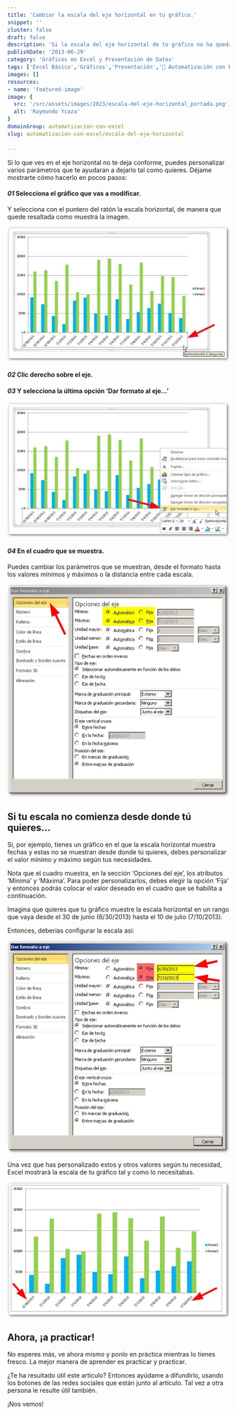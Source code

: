 ```yaml
---
title: 'Cambiar la escala del eje horizontal en tu gráfico.'
snippet: ''
cluster: false
draft: false 
description: 'Si la escala del eje horizontal de tu gráfico no ha quedado como esperas, entonces debes personalizarla. Aquí te muestro cómo.'
publishDate: '2013-06-29'
category: 'Gráficos en Excel y Presentación de Datos'
tags: ['Excel Básico','Gráficos','Presentación','🤖 Automatización con Excel']
images: []
resources: 
- name: 'featured-image'
image: {
  src: '/src/assets/images/2023/escala-del-eje-horizontal_portada.png',
  alt: 'Raymundo Ycaza'
}
domainGroup: automatizacion-con-excel
slug: automatizacion-con-excel/escala-del-eje-horizontal

---
```


Si lo que ves en el eje horizontal no te deja conforme, puedes personalizar varios parámetros que te ayudaran a dejarlo tal como quieres. Déjame mostrarte cómo hacerlo en pocos pasos:

#### _01_ Selecciona el gráfico que vas a modificar.

Y selecciona con el puntero del ratón la escala horizontal, de manera que quede resaltada como muestra la imagen.

[![Escala del eje horizontal.](images/escala-del-eje-horizontal-000087-600x363.jpg)](http://raymundoycaza.com/wp-content/uploads/escala-del-eje-horizontal-000087.jpg)

#### _02_ Clic derecho sobre el eje.

#### _03_ Y selecciona la última opción ‘Dar formato al eje…’

[![Escala del eje horizontal.](images/escala-del-eje-horizontal-000088-600x363.jpg)](http://raymundoycaza.com/wp-content/uploads/escala-del-eje-horizontal-000088.jpg)

#### _04_ En el cuadro que se muestra.

Puedes cambiar los parámetros que se muestran, desde el formato hasta los valores mínimos y máximos o la distancia entre cada escala.

[![Escala del eje horizontal.](images/escala-del-eje-horizontal-000089.jpg)](http://raymundoycaza.com/wp-content/uploads/escala-del-eje-horizontal-000089.jpg)

## Si tu escala no comienza desde donde tú quieres…

Si, por ejemplo, tienes un gráfico en el que la escala horizontal muestra fechas y estas no se muestran desde donde tú quieres, debes personalizar el valor mínimo y máximo según tus necesidades.

Nota que el cuadro muestra, en la sección ‘Opciones del eje’, los atributos ‘Mínima’ y ‘Máxima’. Para poder personalizarlos, debes elegir la opción ‘Fija’ y entonces podrás colocar el valor deseado en el cuadro que se habilita a continuación.

Imagina que quieres que tu gráfico muestre la escala horizontal en un rango que vaya desde el 30 de junio (6/30/2013) hasta el 10 de julio (7/10/2013).

Entonces, deberías configurar la escala así:

[![Escala del eje horizontal.](images/escala-del-eje-horizontal-000090.jpg)](http://raymundoycaza.com/wp-content/uploads/escala-del-eje-horizontal-000090.jpg)

Una vez que has personalizado estos y otros valores según tu necesidad, Excel mostrará la escala de tu gráfico tal y como lo necesitabas.

[![Escala del eje horizontal.](images/escala-del-eje-horizontal-000091-600x366.jpg)](http://raymundoycaza.com/wp-content/uploads/escala-del-eje-horizontal-000091.jpg)

## Ahora, ¡a practicar!

No esperes más, ve ahora mismo y ponlo en práctica mientras lo tienes fresco. La mejor manera de aprender es practicar y practicar.

¿Te ha resultado útil este artículo? Entonces ayúdame a difundirlo, usando los botones de las redes sociales que están junto al artículo. Tal vez a otra persona le resulte útil también.

¡Nos vemos!
